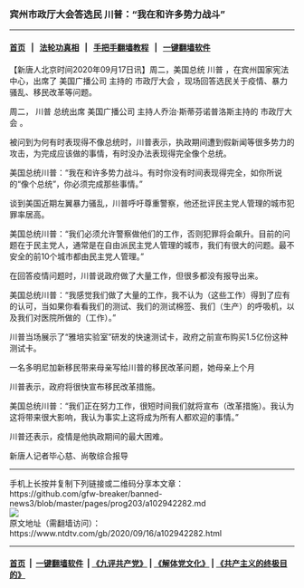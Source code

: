 ### 宾州市政厅大会答选民 川普：“我在和许多势力战斗”
------------------------

#### [首页](https://github.com/gfw-breaker/banned-news3/blob/master/README.md) &nbsp;&nbsp;|&nbsp;&nbsp; [法轮功真相](https://github.com/begood0513/basic/blob/master/README.md)  &nbsp;&nbsp;|&nbsp;&nbsp; [手把手翻墙教程](https://github.com/gfw-breaker/guides/wiki)  &nbsp;&nbsp;|&nbsp;&nbsp; [一键翻墙软件](https://github.com/gfw-breaker/nogfw/blob/master/README.md)  



<div><div class="post_content" itemprop="articleBody">
 <p>
  【新唐人北京时间2020年09月17日讯】周二，美国总统
  <ok href="https://www.ntdtv.com/gb/川普.htm">
   川普
  </ok>
  ，在宾州国家宪法中心，出席了
  <ok href="https://www.ntdtv.com/gb/美国广播公司.htm">
   美国广播公司
  </ok>
  主持的
  <ok href="https://www.ntdtv.com/gb/市政厅大会.htm">
   市政厅大会
  </ok>
  ，现场回答选民关于疫情、暴力骚乱、移民改革等问题。
 </p>
 <p>
  周二，
  <ok href="https://www.ntdtv.com/gb/川普.htm">
   川普
  </ok>
  总统出席
  <ok href="https://www.ntdtv.com/gb/美国广播公司.htm">
   美国广播公司
  </ok>
  主持人乔治·斯蒂芬诺普洛斯主持的
  <ok href="https://www.ntdtv.com/gb/市政厅大会.htm">
   市政厅大会
  </ok>
  。
 </p>
 <p>
  被问到为何有时表现得不像总统时，川普表示，执政期间遭到假新闻等很多势力的攻击，为完成应该做的事情，有时没办法表现得完全像个总统。
 </p>
 <p>
  美国总统川普：“我在和许多势力战斗。有时你没有时间表现得完全，如你所说的“像个总统”，你必须完成那些事情。”
 </p>
 <p>
  谈到美国近期左翼暴力骚乱，川普呼吁尊重警察，他还批评民主党人管理的城市犯罪率居高。
 </p>
 <p>
  美国总统川普：“我们必须允许警察做他们的工作，否则犯罪将会飙升。目前的问题在于民主党人，通常是在自由派民主党人管理的城市，我们有很大的问题。最不安全的前10个城市都由民主党人管理。”
 </p>
 <p>
  在回答疫情问题时，川普说政府做了大量工作，但很多都没有报导出来。
 </p>
 <p>
  美国总统川普：“我感觉我们做了大量的工作，我不认为（这些工作）得到了应有的认可，当如果你看看我们的测试、我们的测试棉签、我们（生产）的呼吸机，以及我们对医院所做的（工作）。”
 </p>
 <p>
  川普当场展示了“雅培实验室”研发的快速测试卡，政府之前宣布购买1.5亿份这种测试卡。
 </p>
 <p>
  一名多明尼加新移民带来母亲写给川普的移民改革问题，她母亲上个月
 </p>
 <p>
  川普表示，政府将很快宣布移民改革措施。
 </p>
 <p>
  美国总统川普：“我们正在努力工作，很短时间我们就将宣布（改革措施）。我认为这将带来很大影响，我认为事实上这将成为所有人都欢迎的事情。”
 </p>
 <p>
  川普还表示，疫情是他执政期间的最大困难。
 </p>
 <p>
  新唐人记者毕心慈、尚敬综合报导
 </p>
 <div class="single_ad">
 </div>
</div>
</div>
<hr/>
手机上长按并复制下列链接或二维码分享本文章：<br/>
https://github.com/gfw-breaker/banned-news3/blob/master/pages/prog203/a102942282.md <br/>
<a href='https://github.com/gfw-breaker/banned-news3/blob/master/pages/prog203/a102942282.md'><img src='https://github.com/gfw-breaker/banned-news3/blob/master/pages/prog203/a102942282.md.png'/></a> <br/>
原文地址（需翻墙访问）：https://www.ntdtv.com/gb/2020/09/16/a102942282.html


------------------------
#### [首页](https://github.com/gfw-breaker/banned-news3/blob/master/README.md) &nbsp;|&nbsp; [一键翻墙软件](https://github.com/gfw-breaker/nogfw/blob/master/README.md) &nbsp;| [《九评共产党》](https://github.com/gfw-breaker/9ping.md/blob/master/README.md#九评之一评共产党是什么) | [《解体党文化》](https://github.com/gfw-breaker/jtdwh.md/blob/master/README.md) | [《共产主义的终极目的》](https://github.com/gfw-breaker/gczydzjmd.md/blob/master/README.md)


<img src='http://gfw-breaker.win/banned-news3/pages/prog203/a102942282.md' width='0px' height='0px'/>